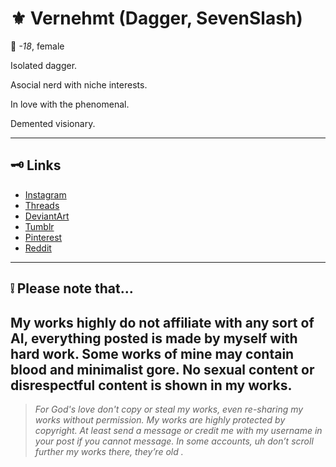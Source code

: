 # ⚜️ Vernehmt (Dagger, SevenSlash)

🔱 *-18*, female

 Isolated dagger. 
 
 Asocial nerd with niche interests.
 
 In love with the phenomenal.
 
 Demented visionary. 

---

## 🗝️ Links

- [Instagram](https://instagram.com/machete0198424)
- [Threads](https://threads.com/@machete0198424)
- [DeviantArt](https://deviantart.com/vernehmt)
- [Tumblr](https://vernehmt.tumblr.com)
- [Pinterest](https://pinterest.com/vernehmt)
- [Reddit](https://reddit.com/user/isolateddagger)


---

## ❕ Please note that...

My works highly do not affiliate with any sort of AI, everything posted is made by myself with hard work. Some works of mine may contain blood and minimalist gore. No sexual content or disrespectful content is shown in my works. 
---

> _For God's love don't copy or steal my works, even re-sharing my works without permission. My works are highly protected by copyright. At least send a message or credit me with my username in your post if you cannot message. In some accounts, uh don’t scroll further my works there, they’re old ._

